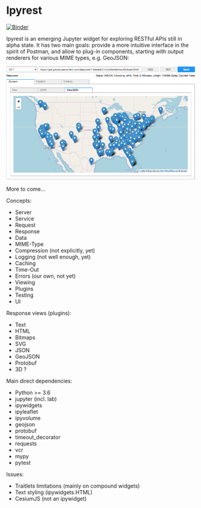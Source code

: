 # Ipyrest

[![Binder](http://mybinder.org/badge.svg)](http://beta.mybinder.org/v2/gh/deeplook/ipyrest/master)

Ipyrest is an emerging Jupyter widget for exploring RESTful APIs still in alpha state. It has two main goals: provide a more intuitive interface in the spirit of Postman, and allow to plug-in components, starting with output renderers for various MIME types, e.g. GeoJSON:

![banner](banner.png "")

More to come...

Concepts:

- Server
- Service
- Request
- Response
- Data
- MIME-Type
- Compression (not explicitly, yet)
- Logging (not well enough, yet)
- Caching
- Time-Out
- Errors (our own, not yet)
- Viewing
- Plugins
- Testing
- UI

Response views (plugins):

- Text
- HTML
- Bitmaps
- SVG
- JSON
- GeoJSON
- Protobuf
- 3D ?

Main direct dependencies:

- Python >= 3.6
- jupyter (incl. lab)
- ipywidgets
- ipyleaflet
- ipyvolume
- geojson
- protobuf
- timeout_decorator
- requests
- vcr
- mypy
- pytest

Issues:

- Traitlets limitations (mainly on compound widgets)
- Text styling (ipywidgets.HTML)
- CesiumJS (not an ipywidget)
